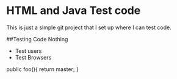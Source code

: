 # HTML and Java Test code

This is just a simple git project that I set up where I can test code. 

##Testing Code Nothing 
* Test users
* Test Browsers

public foo(){
	return master;
}
